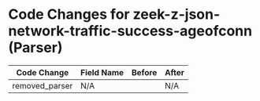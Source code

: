 # Code Changes for zeek-z-json-network-traffic-success-ageofconn (Parser)

| Code Change | Field Name | Before | After |
|-------------|------------|--------|-------|
| removed_parser | N/A |  | N/A |